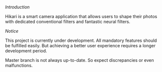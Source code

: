 *Introduction*

Hikari is a smart camera application that allows users to shape their photos with
dedicated conventional filters and fantastic neural filters.

*Notice*

This project is currently under development. All mandatory features should be fulfilled easily. But
achieving a better user experience requires a longer development period. 

Master branch is not always up-to-date. So expect discrepancies or even malfunctions. 

